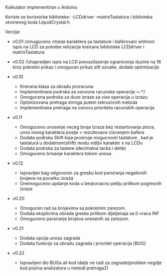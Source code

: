 Kalkulator implementiran u Arduinu

Koriste se korisnicke biblioteke:
    -LCDdriver
    -matrixTastatura
i biblioteka otvorenog koda LiquidCrystal.h

Verzije:
 - v0.01 /omuguceno citanje karaktera sa tastature i baferovani sinhroni ispis na LCD za potrebe relizacije kreirane biblioteke LCDdriver i       matrixTastatura

 - v0.02 /Unapredjen ispis na LCD prevazilazenje ogranicenja duzine na 16 kroz pokretni prikaz i omogucen prikaz sift oznake, dodate optimizacije

 - v0.10
    - Kreirana klasa za obradu proracuna
    - Implementirana podrska za osnovne racunske operacije +-*/
    - Omogucena podrska za duze izraze sa vise operacija u izrazu
    - Optimizovana pretraga stringa putem rekruzivnih metoda
    - Implementirana pretraga na osnovu prioriteta racunskih operacija

 - v0.11
    - Omoguceno unosenje veceg broja izraza bez restartovanja ploce, unos novog karaktera poslje = rezultovace ciscenjem bafera
    - Dodata podrska Shift koja prosiruje mogucnosti tastature , kad je tastatura u dodatnom(shift) modu vidljiv karakter s na LCDu
    - Dodata podrska za tastere (decimalna tacka i delte)
    - Omoguceno brisanje karaktera tokom unosa

 - v0.12
    - Ispravljen bag odgovoran za gresku kod parsiranja negativnih brojeva na pocetku izraza
    - Onemoguceno updanje koda u beskonacnu petlju prilikom pogresnih izraza
- v0.20
    - Omogucen rad sa brojevima sa pokretnim zarezom
    - Dodata eksplicitna obrada greske prilikom dijeljenaja sa 0 vraca INF
    - Omoguceno parsiranje brojeva unesenih sa zarezom
- v0.21
    - Dodata opcija unosa zagrada
    - Dodata funkcija za obradu zagrada i prioritet operacija [BUG]
- v0.22
    - Ispravljeni dio BUGa ali kod idalje ne radi za zagrade(problem negdje kod poziva analizatora u metodi pretragaZ)